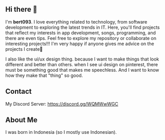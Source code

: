 ## Hi there 👋
I'm **bert093**. 
I love everything related to technology, from software development to exploring the latest trends in IT. Here, you'll find projects that reflect my interests in app development, songs, programming, and there are even tips. Feel free to explore my repository or collaborate on interesting projects!!! I'm very happy if anyone gives me advice on the projects I create🚀

I also like the ui/ux design thing. because I want to make things that look different and better than others. when I see ui design on pinterest, there must be something good that makes me speechless. And I want to know how they make that "thing" so good.


## Contact
My Discord Server: https://discord.gg/WQMWwWGC

## About Me
I was born in Indonesia (so I mostly use Indonesian).
<!--
**bert093/bert093** is a ✨ _special_ ✨ repository because its `README.md` (this file) appears on your GitHub profile.

Here are some ideas to get you started:

- 🔭 I’m currently working on ...
- 🌱 I’m currently learning ...
- 👯 I’m looking to collaborate on ...
- 🤔 I’m looking for help with ...
- 💬 Ask me about ...
- 📫 How to reach me: ...
- 😄 Pronouns: ...
- ⚡ Fun fact: ...
-->
